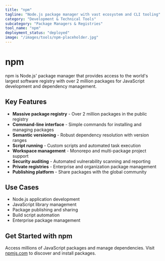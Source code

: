 ```yaml
---
title: "npm"
tagline: "Node.js package manager with vast ecosystem and CLI tooling"
category: "Development & Technical Tools"
subcategory: "Package Managers & Registries"
tool_name: "npm"
deployment_status: "deployed"
image: "/images/tools/npm-placeholder.jpg"
---
```


# npm

npm is Node.js' package manager that provides access to the world's largest software registry with over 2 million packages for JavaScript development and dependency management.

## Key Features

- **Massive package registry** - Over 2 million packages in the public registry
- **Command-line interface** - Simple commands for installing and managing packages
- **Semantic versioning** - Robust dependency resolution with version ranges
- **Script running** - Custom scripts and automated task execution
- **Workspace management** - Monorepo and multi-package project support
- **Security auditing** - Automated vulnerability scanning and reporting
- **Private registries** - Enterprise and organization package management
- **Publishing platform** - Share packages with the global community

## Use Cases

- Node.js application development
- JavaScript library management
- Package publishing and sharing
- Build script automation
- Enterprise package management

## Get Started with npm

Access millions of JavaScript packages and manage dependencies. Visit [npmjs.com](https://www.npmjs.com) to discover and install packages.
